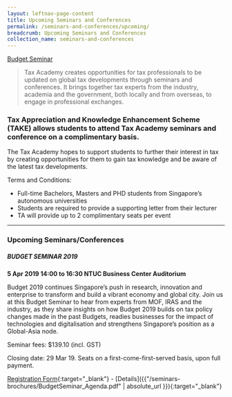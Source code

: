 ```yaml
---
layout: leftnav-page-content
title: Upcoming Seminars and Conferences
permalink: /seminars-and-conferences/upcoming/
breadcrumb: Upcoming Seminars and Conferences
collection_name: seminars-and-conferences
---
```


[Budget Seminar](/seminars-brochures/BudgetSeminar_Agenda.pdf)

> Tax Academy creates opportunities for tax professionals to be updated on global tax developments through seminars and conferences. It brings together tax experts from the industry, academia and the government, both locally and from overseas, to engage in professional exchanges.

### **Tax Appreciation and Knowledge Enhancement Scheme (TAKE) allows students to attend Tax Academy seminars and conference on a complimentary basis**.

The Tax Academy hopes to support students to further their interest in tax by creating opportunities for them to gain tax knowledge and be aware of the latest tax developments.

Terms and Conditions:

* Full-time Bachelors, Masters and PHD students from Singapore’s autonomous universities
* Students are required to provide a supporting letter from their lecturer
* TA will provide up to 2 complimentary seats per event

---

### **Upcoming Seminars/Conferences**
##### **BUDGET SEMINAR 2019**
**5 Apr 2019 14:00 to 16:30 NTUC Business Center Auditorium**

Budget 2019 continues Singapore’s push in research, innovation and enterprise to transform and build a vibrant economy and global city. Join us at this Budget Seminar to hear from experts from MOF, IRAS and the industry, as they share insights on how Budget 2019 builds on tax policy changes made in the past Budgets, readies businesses for the impact of technologies and digitalisation and strengthens Singapore’s position as a Global-Asia node.

Seminar fees: $139.10 (incl. GST)

Closing date: 29 Mar 19. Seats on a first-come-first-served basis, upon full payment.

[Registration Form](https://docs.google.com/forms/d/e/1FAIpQLSdpoeCKiTnRLpRKESVLwqx_V1hE-NoRg_5wMtn9xPsHOSLgrg/viewform){:target="_blank"} - [Details]({{"/seminars-brochures/BudgetSeminar_Agenda.pdf" | absolute_url }}){:target="_blank"}
